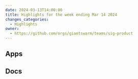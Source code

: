 ```yaml
---
date: 2024-03-13T14:00:00
title: Highlights for the week ending Mar 14 2024
changes_categories:
  - Highlights
owner:
  - https://github.com/orgs/giantswarm/teams/sig-product
---
```

## Apps

## Docs

